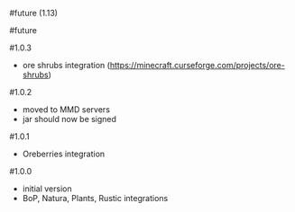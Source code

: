 #future (1.13)

#future

#1.0.3
- ore shrubs integration (https://minecraft.curseforge.com/projects/ore-shrubs)

#1.0.2
- moved to MMD servers
- jar should now be signed

#1.0.1
- Oreberries integration

#1.0.0
- initial version
- BoP, Natura, Plants, Rustic integrations

